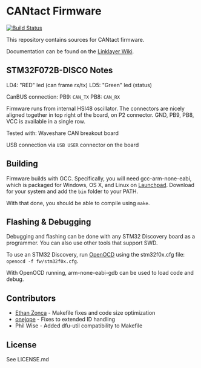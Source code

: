 # CANtact Firmware

[![Build Status](https://travis-ci.org/linklayer/cantact-fw.svg?branch=master)](https://travis-ci.org/linklayer/cantact-fw)

This repository contains sources for CANtact firmware.

Documentation can be found on the [Linklayer Wiki](https://wiki.linklayer.com/index.php/CANtact).

## STM32F072B-DISCO Notes

LD4:    "RED" led (can frame rx/tx)
LD5:    "Green" led (status)

CanBUS connection:
PB9:    `CAN_TX`
PB8:    `CAN_RX`

Firmware runs from internal HSI48 oscillator.
The connectors are nicely aligned together in top right of the board, on P2 connector.
GND, PB9, PB8, VCC is available in a single row.

Tested with: Waveshare CAN breakout board

USB connection via `USB USER` connector on the board

## Building

Firmware builds with GCC. Specifically, you will need gcc-arm-none-eabi, which
is packaged for Windows, OS X, and Linux on
[Launchpad](https://launchpad.net/gcc-arm-embedded/+download). Download for your
system and add the `bin` folder to your PATH.

With that done, you should be able to compile using `make`.

## Flashing & Debugging

Debugging and flashing can be done with any STM32 Discovery board as a
programmer. You can also use other tools that support SWD.

To use an STM32 Discovery, run [OpenOCD](http://openocd.sourceforge.net/) using
the stm32f0x.cfg file: `openocd -f fw/stm32f0x.cfg`.

With OpenOCD running, arm-none-eabi-gdb can be used to load code and debug.

## Contributors

- [Ethan Zonca](https://github.com/normaldotcom) - Makefile fixes and code size optimization
- [onejope](https://github.com/onejope) - Fixes to extended ID handling
- Phil Wise - Added dfu-util compatibility to Makefile

## License

See LICENSE.md
